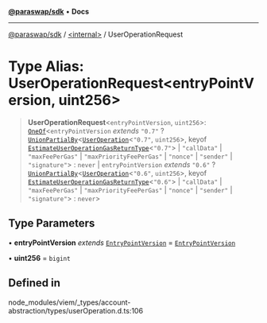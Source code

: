 [**@paraswap/sdk**](../../README.md) • **Docs**

***

[@paraswap/sdk](../../globals.md) / [\<internal\>](../README.md) / UserOperationRequest

# Type Alias: UserOperationRequest\<entryPointVersion, uint256\>

> **UserOperationRequest**\<`entryPointVersion`, `uint256`\>: [`OneOf`](OneOf.md)\<`entryPointVersion` *extends* `"0.7"` ? [`UnionPartialBy`](UnionPartialBy.md)\<[`UserOperation`](UserOperation.md)\<`"0.7"`, `uint256`\>, keyof [`EstimateUserOperationGasReturnType`](EstimateUserOperationGasReturnType.md)\<`"0.7"`\> \| `"callData"` \| `"maxFeePerGas"` \| `"maxPriorityFeePerGas"` \| `"nonce"` \| `"sender"` \| `"signature"`\> : `never` \| `entryPointVersion` *extends* `"0.6"` ? [`UnionPartialBy`](UnionPartialBy.md)\<[`UserOperation`](UserOperation.md)\<`"0.6"`, `uint256`\>, keyof [`EstimateUserOperationGasReturnType`](EstimateUserOperationGasReturnType.md)\<`"0.6"`\> \| `"callData"` \| `"maxFeePerGas"` \| `"maxPriorityFeePerGas"` \| `"nonce"` \| `"sender"` \| `"signature"`\> : `never`\>

## Type Parameters

• **entryPointVersion** *extends* [`EntryPointVersion`](EntryPointVersion.md) = [`EntryPointVersion`](EntryPointVersion.md)

• **uint256** = `bigint`

## Defined in

node\_modules/viem/\_types/account-abstraction/types/userOperation.d.ts:106
